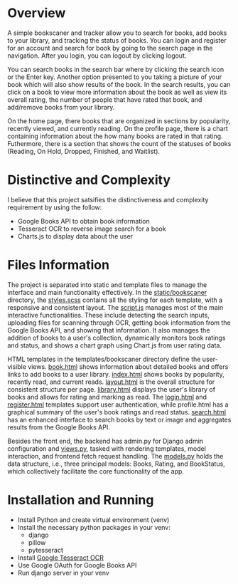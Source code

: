# Overview

A simple bookscaner and tracker allow you to search for books, add books to your library, and tracking the status of books. You can login and register for an account and search for book by going to the search page in the navigation. After you login, you can logout by clicking logout.

You can search books in the search bar where by clicking the search icon or the Enter key. Another option presented to you taking a picture of your book which will also show results of the book. In the search results, you can click on a book to view more information about the book as well as view its overall rating, the number of people that have rated that book, and add/remove books from your library.

 On the home page, there books that are organized in sections by popularity, recently viewed, and currently reading. On the profile page, there is a chart containing information about the how many books are rated in that rating. Futhermore, there is a section that shows the count of the statuses of books (Reading, On Hold, Dropped, Finished, and Waitlist).

# Distinctive and Complexity

I believe that this project satsifies the distinctiveness and complexity requirement by using the follow:

- Google Books API to obtain book information
- Tesseract OCR to reverse image search for a book
- Charts.js to display data about the user

# Files Information

The project is separated into static and template files to manage the interface and main functionality effectively. In the [static/bookscaner](bookscaner\static\bookscaner) directory, the [styles.scss](bookscaner\static\bookscaner\styles.scss) contains all the styling for each template, with a responsive and consistent layout. The [script.js](bookscaner\static\bookscaner\script.js) manages most of the main interactive functionalities. These include detecting the search inputs, uploading files for scanning through OCR, getting book information from the Google Books API, and showing that information. It also manages the addition of books to a user's collection, dynamically monitors book ratings and status, and shows a chart graph using Chart.js from user rating data.

HTML templates in the templates/bookscaner directory define the user-visible views. [book.html](bookscaner/templates\bookscaner\book.html) shows information about detailed books and offers links to add books to a user library. [index.html](bookscaner\templates\bookscaner\index.html) shows books by popularity, recently read, and current reads. [layout.html](bookscaner\templates\bookscaner\layout.html) is the overall structure for consistent structure per page. [library.html](bookscaner\templates\bookscaner\library.html) displays the user's library of books and allows for rating and marking as read. The [login.html](bookscaner\templates\bookscaner\login.html) and [register.html](bookscaner\templates\bookscaner\register.html) templates support user authentication, while profile.html has a graphical summary of the user's book ratings and read status. [search.html](bookscaner\templates\bookscaner\search.html) has an enhanced interface to search books by text or image and aggregates results from the Google Books API.

Besides the front end, the backend has admin.py for Django admin configuration and [views.py](bookscaner\views.py), tasked with rendering templates, model interaction, and frontend fetch request handling. The [models.py](bookscaner\models.py) holds the data structure, i.e., three principal models: Books, Rating, and BookStatus, which collectively facilitate the core functionality of the app.

# Installation and Running

- Install Python and create virtual environment (venv)
- Install the necessary python packages in your venv:
    - django
    - pillow
    - pytesseract
- Install [Google Tesseract OCR](https://github.com/tesseract-ocr/tesseract)
- Use Google OAuth for Google Books API
- Run django server in your venv